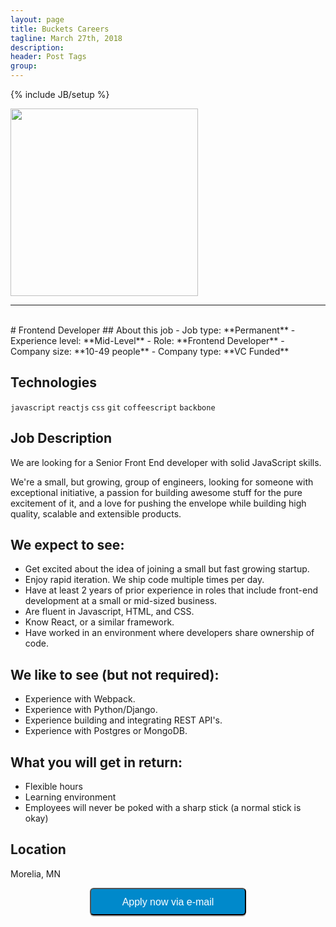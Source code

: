 ```yaml
---
layout: page
title: Buckets Careers
tagline: March 27th, 2018
description:
header: Post Tags
group:
---
```

{% include JB/setup %}


<img src="https://d2694jmqq2dlwq.cloudfront.net/styles/images/buckets_logo-dark.svg" style="width:300px"/>
<hr/>
<br/>
# Frontend Developer
##  About this job
 - Job type: **Permanent**
 - Experience level: **Mid-Level**
 - Role: **Frontend Developer**
 - Company size: **10-49 people**
 - Company type: **VC Funded**


## Technologies
 `javascript` `reactjs` `css` `git` `coffeescript` `backbone`

## Job Description
We are looking for a Senior Front End developer with solid JavaScript skills.

We're a small, but growing, group of engineers, looking for someone with exceptional initiative, a passion for building awesome stuff for the pure excitement of it, and a love for pushing the envelope while building high quality, scalable and extensible products.

## We expect to see:
- Get excited about the idea of joining a small but fast growing startup.
- Enjoy rapid iteration. We ship code multiple times per day.
- Have at least 2 years of prior experience in roles that include front-end development at a small or mid-sized business.
- Are fluent in Javascript, HTML, and CSS.
- Know React, or a similar framework.
- Have worked in an environment where developers share ownership of code.

## We like to see (but not required):
 - Experience with Webpack.
 - Experience with Python/Django.
 - Experience building and integrating REST API's.
 - Experience with Postgres or MongoDB.

## What you will get in return:
 - Flexible hours
 - Learning environment
 - Employees will never be poked with a sharp stick (a normal stick is okay)

## Location
Morelia, MN


<a style="display: block; text-align: center" href="mailto:devs@buckets.co?subject=Frontend developer">
    <button style="
    background-color: #0089cb;
    color: white;
    width: 250px;
    padding: 12px 40px 10px;
    border-radius: 6px;
    box-shadow: 0 2px 0 rgba(0,0,0,.25);
    font-size: 16px;
    ">Apply now via e-mail</button>
</a>
